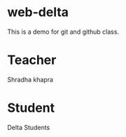 # web-delta
This is a demo for git and github class.

# Teacher
Shradha khapra

# Student
Delta Students